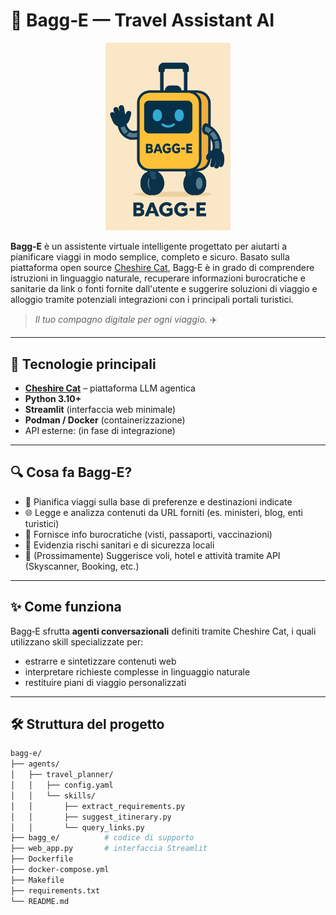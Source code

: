 # 🧳 Bagg‑E — Travel Assistant AI

<p align="center">
  <img src="plugins/bagg_e/logo.png" alt="Bagg‑E logo" width="200"/>
</p>

**Bagg‑E** è un assistente virtuale intelligente progettato per aiutarti a pianificare viaggi in modo semplice, completo e sicuro. Basato sulla piattaforma open source [Cheshire Cat](https://github.com/cheshire-cat-ai/cheshire-cat), Bagg‑E è in grado di comprendere istruzioni in linguaggio naturale, recuperare informazioni burocratiche e sanitarie da link o fonti fornite dall'utente e suggerire soluzioni di viaggio e alloggio tramite potenziali integrazioni con i principali portali turistici.

> _Il tuo compagno digitale per ogni viaggio._ ✈️

---

## 🧠 Tecnologie principali

- **[Cheshire Cat](https://github.com/cheshire-cat-ai/cheshire-cat)** – piattaforma LLM agentica
- **Python 3.10+**
- **Streamlit** (interfaccia web minimale)
- **Podman / Docker** (containerizzazione)
- API esterne: (in fase di integrazione)

---

## 🔍 Cosa fa Bagg‑E?

- 📌 Pianifica viaggi sulla base di preferenze e destinazioni indicate
- 🌐 Legge e analizza contenuti da URL forniti (es. ministeri, blog, enti turistici)
- 🛂 Fornisce info burocratiche (visti, passaporti, vaccinazioni)
- 🔐 Evidenzia rischi sanitari e di sicurezza locali
- 🏨 (Prossimamente) Suggerisce voli, hotel e attività tramite API (Skyscanner, Booking, etc.)

---

## ✨ Come funziona

Bagg‑E sfrutta **agenti conversazionali** definiti tramite Cheshire Cat, i quali utilizzano skill specializzate per:

- estrarre e sintetizzare contenuti web
- interpretare richieste complesse in linguaggio naturale
- restituire piani di viaggio personalizzati

---

## 🛠️ Struttura del progetto

```bash
bagg-e/
├── agents/
│   ├── travel_planner/
│   │   ├── config.yaml
│   │   └── skills/
│   │       ├── extract_requirements.py
│   │       ├── suggest_itinerary.py
│   │       └── query_links.py
├── bagg_e/          # codice di supporto
├── web_app.py       # interfaccia Streamlit
├── Dockerfile
├── docker-compose.yml
├── Makefile
├── requirements.txt
└── README.md
